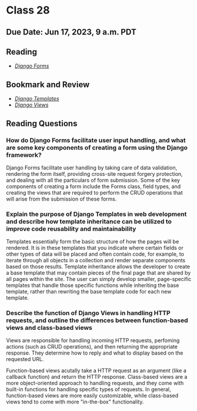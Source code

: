 # Class 28

## Due Date: Jun 17, 2023, 9 a.m. PDT

## Reading

- [_Django Forms_](https://developer.mozilla.org/en-US/docs/Learn/Server-side/Django/Forms)

## Bookmark and Review

- [_Django Templates_](https://developer.mozilla.org/en-US/docs/Learn/Server-side/Django/Home_page)
- [_Django Views_](https://developer.mozilla.org/en-US/docs/Learn/Server-side/Django/Generic_views)

## Reading Questions

### How do Django Forms facilitate user input handling, and what are some key components of creating a form using the Django framework?

Django Forms facilitate user handling by taking care of data validation, rendering the form itself,
providing cross-site request forgery protection, and dealing with all the particulars of form
submission. Some of the key components of creating a form include the Forms class, field types, and creating the views that are required to perform the CRUD operations that will arise from the submission of these
forms.

### Explain the purpose of Django Templates in web development and describe how template inheritance can be utilized to improve code reusability and maintainability

Templates essentially form the basic structure of how the pages will be rendered. It is in these templates
that you indicate where certain fields or other types of data will be placed and often contain code, for
example, to iterate through all objects in a collection and render separate components based on those results.
Template inheritance allows the developer to create a base template that may contain pieces of the final
page that are shared by all pages within the site. The user can simply develop smaller, page-specific templates
that handle those specific functions while inheriting the base template, rather than rewriting the base
template code for each new template.

### Describe the function of Django Views in handling HTTP requests, and outline the differences between function-based views and class-based views

Views are responsible for handling incoming HTTP requests, perfoming actions (such as CRUD operations),
and then returning the appropriate response. They determine how to reply and what to display based
on the requested URL.

Function-based views acutally take a HTTP request as an argument (like a callback function) and return
the HTTP response. Class-based views are a more object-oriented approach to handling requests, and they
come with built-in functions for handling specific types of requests. In general, function-based views
are more easily customizable, while class-based views tend to come with more "in-the-box" functionality.
